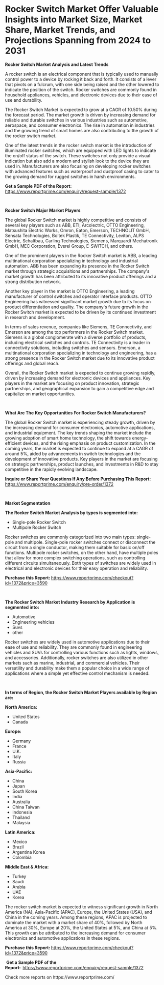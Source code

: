 <p><h1>Rocker Switch Market Offer Valuable Insights into Market Size, Market Share, Market Trends, and Projections Spanning from 2024 to 2031</h1></p><p><strong>Rocker Switch Market Analysis and Latest Trends</strong></p>
<p><p>A rocker switch is an electrical component that is typically used to manually control power to a device by rocking it back and forth. It consists of a lever that pivots on a fulcrum, with one side being raised and the other lowered to indicate the position of the switch. Rocker switches are commonly found in household appliances, vehicles, and electronic devices due to their ease of use and durability.</p><p>The Rocker Switch Market is expected to grow at a CAGR of 10.50% during the forecast period. The market growth is driven by increasing demand for reliable and durable switches in various industries such as automotive, aerospace, and consumer electronics. The rise in automation in industries and the growing trend of smart homes are also contributing to the growth of the rocker switch market.</p><p>One of the latest trends in the rocker switch market is the introduction of illuminated rocker switches, which are equipped with LED lights to indicate the on/off status of the switch. These switches not only provide a visual indication but also add a modern and stylish look to the device they are used in. Manufacturers are also focusing on developing rocker switches with advanced features such as waterproof and dustproof casing to cater to the growing demand for rugged switches in harsh environments.</p></p>
<p><strong>Get a Sample PDF of the Report:&nbsp;</strong> <a href="https://www.reportprime.com/enquiry/request-sample/1372">https://www.reportprime.com/enquiry/request-sample/1372</a></p>
<p>&nbsp;</p>
<p><strong>Rocker Switch Major Market Players</strong></p>
<p><p>The global Rocker Switch market is highly competitive and consists of several key players such as ABB, ETI, Arcolectric, OTTO Engineering, Matsushita Electric Works, Omron, Eaton, Emerson, TECHNOLIT GmbH, Sensata Technologies, Boltek Plastik, TE Connectivity, Leviton, ALPS Electric, Schaltbau, Carling Technologies, Siemens, Marquardt Mechatronik GmbH, MEC Corporation, Everel Group, E-SWITCH, and others.</p><p>One of the prominent players in the Rocker Switch market is ABB, a leading multinational corporation specializing in technology and industrial automation. ABB has been expanding its presence in the Rocker Switch market through strategic acquisitions and partnerships. The company's market growth has been attributed to its innovative product offerings and a strong distribution network.</p><p>Another key player in the market is OTTO Engineering, a leading manufacturer of control switches and operator interface products. OTTO Engineering has witnessed significant market growth due to its focus on product differentiation and quality. The company's future growth in the Rocker Switch market is expected to be driven by its continued investment in research and development.</p><p>In terms of sales revenue, companies like Siemens, TE Connectivity, and Emerson are among the top performers in the Rocker Switch market. Siemens is a global conglomerate with a diverse portfolio of products, including electrical switches and controls. TE Connectivity is a leader in connectivity solutions, including switches and sensors. Emerson, a multinational corporation specializing in technology and engineering, has a strong presence in the Rocker Switch market due to its innovative product offerings and global reach.</p><p>Overall, the Rocker Switch market is expected to continue growing rapidly, driven by increasing demand for electronic devices and appliances. Key players in the market are focusing on product innovation, strategic partnerships, and geographical expansion to gain a competitive edge and capitalize on market opportunities.</p></p>
<p>&nbsp;</p>
<p><strong>What Are The Key Opportunities For Rocker Switch Manufacturers?</strong></p>
<p><p>The global Rocker Switch market is experiencing steady growth, driven by the increasing demand for consumer electronics, automotive applications, and industrial equipment. The key trends shaping the market include the growing adoption of smart home technology, the shift towards energy-efficient devices, and the rising emphasis on product customization. In the coming years, the market is expected to continue to expand at a CAGR of around 5%, aided by advancements in switch technologies and the development of innovative products. Key players in the market are focusing on strategic partnerships, product launches, and investments in R&D to stay competitive in the rapidly evolving landscape.</p></p>
<p><strong>Inquire or Share Your Questions If Any Before Purchasing This Report:</strong> <a href="https://www.reportprime.com/enquiry/pre-order/1372">https://www.reportprime.com/enquiry/pre-order/1372</a></p>
<p>&nbsp;</p>
<p><strong>Market Segmentation</strong></p>
<p><strong>The Rocker Switch Market Analysis by types is segmented into:</strong></p>
<p><ul><li>Single-pole Rocker Switch</li><li>Multipole Rocker Switch</li></ul></p>
<p><p>Rocker switches are commonly categorized into two main types: single-pole and multipole. Single-pole rocker switches connect or disconnect the circuit from a single conductor, making them suitable for basic on/off functions. Multipole rocker switches, on the other hand, have multiple poles that allow for more complex switching operations, such as controlling different circuits simultaneously. Both types of switches are widely used in electrical and electronic devices for their easy operation and reliability.</p></p>
<p><strong>Purchase this Report:&nbsp;</strong><a href="https://www.reportprime.com/checkout?id=1372&price=3590">https://www.reportprime.com/checkout?id=1372&price=3590</a></p>
<p>&nbsp;</p>
<p><strong>The Rocker Switch Market Industry Research by Application is segmented into:</strong></p>
<p><ul><li>Automotive</li><li>Engineering vehicles</li><li>Suvs</li><li>other</li></ul></p>
<p><p>Rocker switches are widely used in automotive applications due to their ease of use and reliability. They are commonly found in engineering vehicles and SUVs for controlling various functions such as lights, windows, and accessories. Additionally, rocker switches are also utilized in other markets such as marine, industrial, and commercial vehicles. Their versatility and durability make them a popular choice in a wide range of applications where a simple yet effective control mechanism is needed.</p></p>
<p>&nbsp;</p>
<p><strong>In terms of Region, the Rocker Switch Market Players available by Region are:</strong></p>
<p>
    <p> <strong> North America: </strong>
        <ul>
            <li>United States</li>
            <li>Canada</li>
        </ul>
        </p> 
    <p> <strong> Europe: </strong>
        <ul>
            <li>Germany</li>
            <li>France</li>
            <li>U.K.</li>
            <li>Italy</li>
            <li>Russia</li>
        </ul>
        </p> 
    <p> <strong> Asia-Pacific: </strong>
        <ul>
            <li>China</li>
            <li>Japan</li>
            <li>South Korea</li>
            <li>India</li>
            <li>Australia</li>
            <li>China Taiwan</li>
            <li>Indonesia</li>
            <li>Thailand</li>
            <li>Malaysia</li>
        </ul>
        </p> 
    <p> <strong> Latin America: </strong>
        <ul>
            <li>Mexico</li>
            <li>Brazil</li>
            <li>Argentina Korea</li>
            <li>Colombia</li>
        </ul>
        </p> 
    <p> <strong> Middle East & Africa: </strong>
        <ul>
            <li>Turkey</li>
            <li>Saudi</li>
            <li>Arabia</li>
            <li>UAE</li>
            <li>Korea</li>
        </ul>
    </p>
    </p>
<p><p>The rocker switch market is expected to witness significant growth in North America (NA), Asia-Pacific (APAC), Europe, the United States (USA), and China in the coming years. Among these regions, APAC is projected to dominate the market with a market share of 40%, followed by North America at 30%, Europe at 20%, the United States at 5%, and China at 5%. This growth can be attributed to the increasing demand for consumer electronics and automotive applications in these regions.</p></p>
<p><strong>Purchase this Report: </strong><a href="https://www.reportprime.com/checkout?id=1372&price=3590">https://www.reportprime.com/checkout?id=1372&price=3590</a></p>
<p>&nbsp;<strong>Get a Sample PDF of the Report:&nbsp;&nbsp;</strong><a href="https://www.reportprime.com/enquiry/request-sample/1372">https://www.reportprime.com/enquiry/request-sample/1372</a></p>
<p><strong></strong></p>
<p>Check more reports on https://www.reportprime.com/</p>